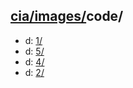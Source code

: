 ## [cia/images/](https://data.bde-pps.fr/cia/images/)code/

- d: [1/](https://data.bde-pps.fr/cia/images/code/1/)
- d: [5/](https://data.bde-pps.fr/cia/images/code/5/)
- d: [4/](https://data.bde-pps.fr/cia/images/code/4/)
- d: [2/](https://data.bde-pps.fr/cia/images/code/2/)
